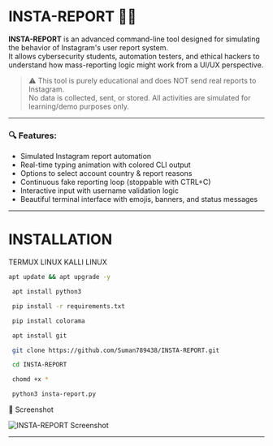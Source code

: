 # INSTA-REPORT 🚨🔥

**INSTA-REPORT** is an advanced command-line tool designed for simulating the behavior of Instagram's user report system.  
It allows cybersecurity students, automation testers, and ethical hackers to understand how mass-reporting logic might work from a UI/UX perspective.

> ⚠️ This tool is purely educational and does NOT send real reports to Instagram.  
> No data is collected, sent, or stored. All activities are simulated for learning/demo purposes only.

---

### 🔍 Features:

- Simulated Instagram report automation
- Real-time typing animation with colored CLI output
- Options to select account country & report reasons
- Continuous fake reporting loop (stoppable with CTRL+C)
- Interactive input with username validation logic
- Beautiful terminal interface with emojis, banners, and status messages

---
# INSTALLATION 

TERMUX LINUX KALLI LINUX 

```bash
apt update && apt upgrade -y
```
```bash 
 apt install python3
```
```bash
 pip install -r requirements.txt
```
```bash
 pip install colorama 
```
```bash
 apt install git 
```
```bash
 git clone https://github.com/Suman789438/INSTA-REPORT.git
```
```bash
 cd INSTA-REPORT 
```
```bash
 chomd +x *
```
```bash
 python3 insta-report.py
```

 📸 Screenshot

![INSTA-REPORT Screenshot](https://ibb.co/ycFtfnmL.jpg)

---

